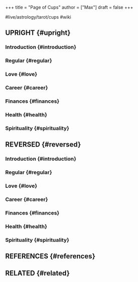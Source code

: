 +++
title = "Page of Cups"
author = ["Max"]
draft = false
+++

\#live/astrology/tarot/cups #wiki


## UPRIGHT {#upright}


### Introduction {#introduction}


### Regular {#regular}


### Love {#love}


### Career {#career}


### Finances {#finances}


### Health {#health}


### Spirituality {#spirituality}


## REVERSED {#reversed}


### Introduction {#introduction}


### Regular {#regular}


### Love {#love}


### Career {#career}


### Finances {#finances}


### Health {#health}


### Spirituality {#spirituality}


## REFERENCES {#references}


## RELATED {#related}
